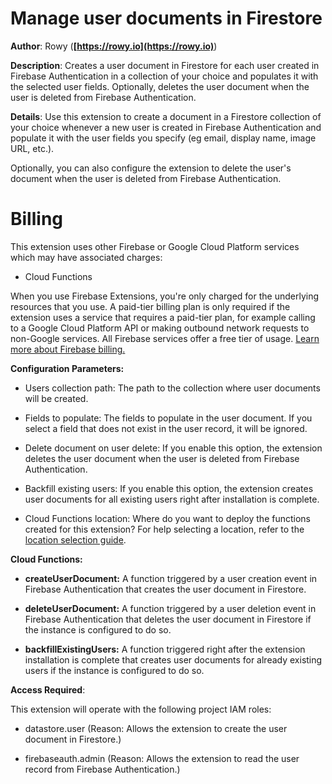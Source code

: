 # Manage user documents in Firestore

**Author**: Rowy (**[https://rowy.io](https://rowy.io)**)

**Description**: Creates a user document in Firestore for each user created in Firebase Authentication in a collection of your choice and populates it with the selected user fields. Optionally, deletes the user document when the user is deleted from Firebase Authentication.



**Details**: Use this extension to create a document in a Firestore collection of your choice whenever a new user is created in Firebase Authentication and populate it with the user fields you specify (eg email, display name, image URL, etc.).

Optionally, you can also configure the extension to delete the user's document when the user is deleted from Firebase Authentication.

# Billing

This extension uses other Firebase or Google Cloud Platform services which may have associated charges:

- Cloud Functions

When you use Firebase Extensions, you're only charged for the underlying resources that you use. A paid-tier billing plan is only required if the extension uses a service that requires a paid-tier plan, for example calling to a Google Cloud Platform API or making outbound network requests to non-Google services. All Firebase services offer a free tier of usage. [Learn more about Firebase billing.](https://firebase.google.com/pricing)




**Configuration Parameters:**

* Users collection path: The path to the collection where user documents will be created.

* Fields to populate: The fields to populate in the user document. If you select a field that does not exist in the user record, it will be ignored.

* Delete document on user delete: If you enable this option, the extension deletes the user document when the user is deleted from Firebase Authentication.

* Backfill existing users: If you enable this option, the extension creates user documents for all existing users right after installation is complete.

* Cloud Functions location: Where do you want to deploy the functions created for this extension? For help selecting a location, refer to the [location selection guide](https://firebase.google.com/docs/functions/locations).



**Cloud Functions:**

* **createUserDocument:** A function triggered by a user creation event in Firebase Authentication that creates the user document in Firestore.

* **deleteUserDocument:** A function triggered by a user deletion event in Firebase Authentication that deletes the user document in Firestore if the instance is configured to do so.

* **backfillExistingUsers:** A function triggered right after the extension installation is complete that creates user documents for already existing users if the instance is configured to do so.



**Access Required**:



This extension will operate with the following project IAM roles:

* datastore.user (Reason: Allows the extension to create the user document in Firestore.)

* firebaseauth.admin (Reason: Allows the extension to read the user record from Firebase Authentication.)
